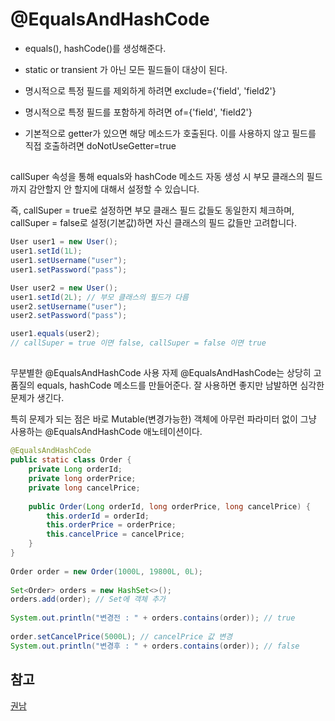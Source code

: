 # @EqualsAndHashCode

- equals(), hashCode()를 생성해준다.

- static or transient 가 아닌 모든 필드들이 대상이 된다.

- 명시적으로 특정 필드를 제외하게 하려면 exclude={'field', 'field2'}

- 명시적으로 특정 필드를 포함하게 하려면 of={'field', 'field2'}

- 기본적으로 getter가 있으면 해당 메소드가 호출된다. 이를 사용하지 않고 필드를 직접 호출하려면 doNotUseGetter=true


##


callSuper 속성을 통해 equals와 hashCode 메소드 자동 생성 시 부모 클래스의 필드까지 감안할지 안 할지에 대해서 설정할 수 있습니다.

즉, callSuper = true로 설정하면 부모 클래스 필드 값들도 동일한지 체크하며, callSuper = false로 설정(기본값)하면 자신 클래스의 필드 값들만 고려합니다.


```java
User user1 = new User();
user1.setId(1L);
user1.setUsername("user");
user1.setPassword("pass");

User user2 = new User();
user1.setId(2L); // 부모 클래스의 필드가 다름
user2.setUsername("user");
user2.setPassword("pass");

user1.equals(user2);
// callSuper = true 이면 false, callSuper = false 이면 true
```

##

무분별한 @EqualsAndHashCode 사용 자제
@EqualsAndHashCode는 상당히 고품질의 equals, hashCode 메소드를 만들어준다. 잘 사용하면 좋지만 남발하면 심각한 문제가 생긴다.

특히 문제가 되는 점은 바로 Mutable(변경가능한) 객체에 아무런 파라미터 없이 그냥 사용하는 @EqualsAndHashCode 애노테이션이다.

```java
@EqualsAndHashCode
public static class Order {
    private Long orderId;
    private long orderPrice;
    private long cancelPrice;
 
    public Order(Long orderId, long orderPrice, long cancelPrice) {
        this.orderId = orderId;
        this.orderPrice = orderPrice;
        this.cancelPrice = cancelPrice;
    }
}
 
Order order = new Order(1000L, 19800L, 0L);
 
Set<Order> orders = new HashSet<>();
orders.add(order); // Set에 객체 추가
 
System.out.println("변경전 : " + orders.contains(order)); // true
 
order.setCancelPrice(5000L); // cancelPrice 값 변경
System.out.println("변경후 : " + orders.contains(order)); // false
```

## 참고

[권남](http://kwonnam.pe.kr/wiki/java/lombok/pitfall)